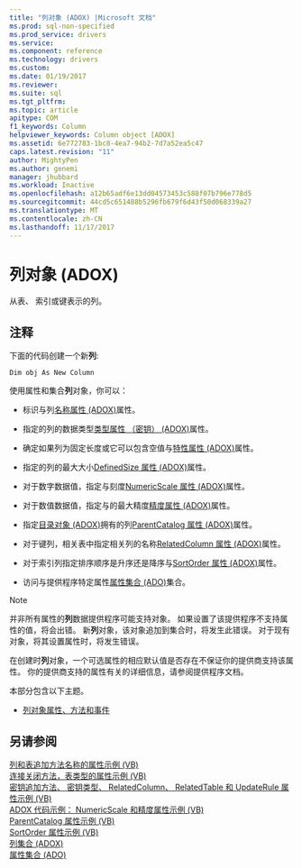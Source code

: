 ```yaml
---
title: "列对象 (ADOX) |Microsoft 文档"
ms.prod: sql-non-specified
ms.prod_service: drivers
ms.service: 
ms.component: reference
ms.technology: drivers
ms.custom: 
ms.date: 01/19/2017
ms.reviewer: 
ms.suite: sql
ms.tgt_pltfrm: 
ms.topic: article
apitype: COM
f1_keywords: Column
helpviewer_keywords: Column object [ADOX]
ms.assetid: 6e772783-1bc8-4ea7-94b2-7d7a52ea5c47
caps.latest.revision: "11"
author: MightyPen
ms.author: genemi
manager: jhubbard
ms.workload: Inactive
ms.openlocfilehash: a12b65adf6e13dd04573453c588f07b796e778d5
ms.sourcegitcommit: 44cd5c651488b5296fb679f6d43f50d068339a27
ms.translationtype: MT
ms.contentlocale: zh-CN
ms.lasthandoff: 11/17/2017
---
```

# <a name="column-object-adox"></a>列对象 (ADOX)
从表、 索引或键表示的列。  
  
## <a name="remarks"></a>注释  
 下面的代码创建一个新**列**:  
  
 `Dim obj As New Column`  
  
 使用属性和集合**列**对象，你可以：  
  
-   标识与列[名称属性 (ADOX)](../../../ado/reference/adox-api/name-property-adox.md)属性。  
  
-   指定的列的数据类型[类型属性 （密钥） (ADOX)](../../../ado/reference/adox-api/type-property-key-adox.md)属性。  
  
-   确定如果列为固定长度或它可以包含空值与[特性属性 (ADOX)](../../../ado/reference/adox-api/attributes-property-adox.md)属性。  
  
-   指定的列的最大大小[DefinedSize 属性 (ADOX)](../../../ado/reference/adox-api/definedsize-property-adox.md)属性。  
  
-   对于数字数据值，指定与刻度[NumericScale 属性 (ADOX)](../../../ado/reference/adox-api/numericscale-property-adox.md)属性。  
  
-   对于数值数据值，指定与的最大精度[精度属性 (ADOX)](../../../ado/reference/adox-api/precision-property-adox.md)属性。  
  
-   指定[目录对象 (ADOX)](../../../ado/reference/adox-api/catalog-object-adox.md)拥有的列[ParentCatalog 属性 (ADOX)](../../../ado/reference/adox-api/parentcatalog-property-adox.md)属性。  
  
-   对于键列，相关表中指定相关列的名称[RelatedColumn 属性 (ADOX)](../../../ado/reference/adox-api/relatedcolumn-property-adox.md)属性。  
  
-   对于索引列指定排序顺序是升序还是降序与[SortOrder 属性 (ADOX)](../../../ado/reference/adox-api/sortorder-property-adox.md)属性。  
  
-   访问与提供程序特定属性[属性集合 (ADO)](../../../ado/reference/ado-api/properties-collection-ado.md)集合。  
  
> [!NOTE]
>  并非所有属性的**列**数据提供程序可能支持对象。 如果设置了该提供程序不支持属性的值，将会出错。 新**列**对象，该对象追加到集合时，将发生此错误。 对于现有对象，将其设置属性时，将发生错误。  
>   
>  在创建时**列**对象，一个可选属性的相应默认值是否存在不保证你的提供商支持该属性。 你的提供商支持的属性有关的详细信息，请参阅提供程序文档。  
  
 本部分包含以下主题。  
  
-   [列对象属性、方法和事件](../../../ado/reference/adox-api/column-object-properties-methods-and-events.md)  
  
## <a name="see-also"></a>另请参阅  
 [列和表追加方法名称的属性示例 (VB)](../../../ado/reference/adox-api/columns-and-tables-append-methods-name-property-example-vb.md)   
 [连接关闭方法，表类型的属性示例 (VB)](../../../ado/reference/adox-api/connection-close-method-table-type-property-example-vb.md)   
 [密钥追加方法、 密钥类型、 RelatedColumn、 RelatedTable 和 UpdateRule 属性示例 (VB)](../../../ado/reference/adox-api/keys-append-method-key-type-relatedcolumn-relatedtable-example-vb.md)   
 [ADOX 代码示例： NumericScale 和精度属性示例 (VB)](../../../ado/reference/adox-api/adox-code-example-numericscale-and-precision-properties-example-vb.md)   
 [ParentCatalog 属性示例 (VB)](../../../ado/reference/adox-api/parentcatalog-property-example-vb.md)   
 [SortOrder 属性示例 (VB)](../../../ado/reference/adox-api/sortorder-property-example-vb.md)   
 [列集合 (ADOX)](../../../ado/reference/adox-api/columns-collection-adox.md)   
 [属性集合 (ADO)](../../../ado/reference/ado-api/properties-collection-ado.md)
